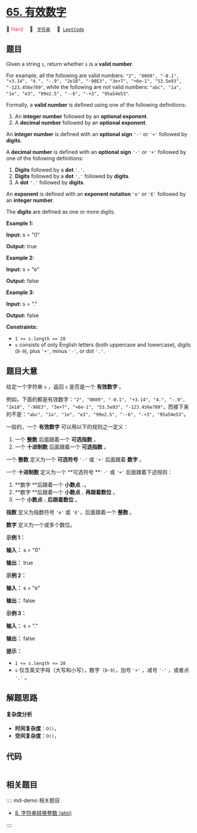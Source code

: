 # [65. 有效数字](https://leetcode.com/problems/valid-number)

🔴 <font color=#ff334b>Hard</font>&emsp; 🔖&ensp; [`字符串`](/leetcode/outline/tag/string.md)&emsp; 🔗&ensp;[`LeetCode`](https://leetcode.com/problems/valid-number)


## 题目

Given a string `s`, return whether `s` is a **valid number**.  
  
For example, all the following are valid numbers: `"2", "0089", "-0.1",
"+3.14", "4.", "-.9", "2e10", "-90E3", "3e+7", "+6e-1", "53.5e93",
"-123.456e789"`, while the following are not valid numbers: `"abc", "1a",
"1e", "e3", "99e2.5", "--6", "-+3", "95a54e53"`.

Formally, a **valid number** is defined using one of the following
definitions:

  1. An **integer number** followed by an **optional exponent**.
  2. A **decimal number** followed by an **optional exponent**.

An **integer number** is defined with an **optional sign** `'-'` or `'+'`
followed by **digits**.

A **decimal number** is defined with an **optional sign** `'-'` or `'+'`
followed by one of the following definitions:

  1. **Digits** followed by a **dot** `'.'`.
  2. **Digits** followed by a **dot** `'.'` followed by **digits**.
  3. A **dot** `'.'` followed by **digits**.

An **exponent** is defined with an **exponent notation** `'e'` or `'E'`
followed by an **integer number**.

The **digits** are defined as one or more digits.



**Example 1:**

**Input:** s = "0"

**Output:** true

**Example 2:**

**Input:** s = "e"

**Output:** false

**Example 3:**

**Input:** s = "."

**Output:** false



**Constraints:**

  * `1 <= s.length <= 20`
  * `s` consists of only English letters (both uppercase and lowercase), digits (`0-9`), plus `'+'`, minus `'-'`, or dot `'.'`.


## 题目大意

给定一个字符串 `s` ，返回 `s` 是否是一个 **有效数字** 。

例如，下面的都是有效数字：`"2", "0089", "-0.1", "+3.14", "4.", "-.9", "2e10", "-90E3",
"3e+7", "+6e-1", "53.5e93", "-123.456e789"`，而接下来的不是：`"abc", "1a", "1e", "e3",
"99e2.5", "--6", "-+3", "95a54e53"`。

一般的，一个 **有效数字**  可以用以下的规则之一定义：

  1. 一个 **整数** 后面跟着一个 **可选指数** 。
  2. 一个 **十进制数** 后面跟着一个 **可选指数** 。

一个 **整数** 定义为一个 **可选符号**  `'-'` 或 `'+'` 后面跟着 **数字** 。

一个 **十进制数**  定义为一个 **可选符号  **`'-'` 或 `'+'` 后面跟着下述规则：

  1. **数字  **后跟着一个 **小数点  `.`**。
  2. **数字  **后跟着一个 **小数点  `.` **再跟着**数位** 。
  3. 一个 **小数点  `.` **后跟着**数位** 。

**指数** 定义为指数符号 `'e'` 或 `'E'`，后面跟着一个 **整数** 。

**数字**  定义为一个或多个数位。



**示例 1：**

**输入：** s = "0"

**输出：** true

**示例 2：**

**输入：** s = "e"

**输出：** false

**示例 3：**

**输入：** s = "."

**输出：** false



**提示：**

  * `1 <= s.length <= 20`
  * `s` 仅含英文字母（大写和小写），数字（`0-9`），加号 `'+'` ，减号 `'-'` ，或者点 `'.'` 。


## 解题思路

#### 复杂度分析

- **时间复杂度**：`O()`，
- **空间复杂度**：`O()`，

## 代码

```javascript

```

## 相关题目

:::: md-demo 相关题目
- [8. 字符串转换整数 (atoi)](./0008.md)

::::
